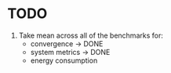 # TODO
1. Take mean across all of the benchmarks for:
    - convergence -> DONE
    - system metrics -> DONE
    - energy consumption
